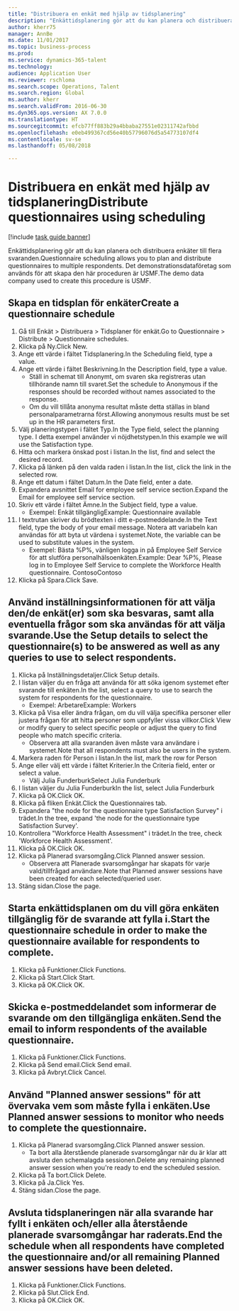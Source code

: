 ```yaml
--- 
title: "Distribuera en enkät med hjälp av tidsplanering"
description: "Enkättidsplanering gör att du kan planera och distribuera enkäter till flera svaranden."
author: kherr75
manager: AnnBe
ms.date: 11/01/2017
ms.topic: business-process
ms.prod: 
ms.service: dynamics-365-talent
ms.technology: 
audience: Application User
ms.reviewer: rschloma
ms.search.scope: Operations, Talent
ms.search.region: Global
ms.author: kherr
ms.search.validFrom: 2016-06-30
ms.dyn365.ops.version: AX 7.0.0
ms.translationtype: HT
ms.sourcegitcommit: efcb77ff883b29a4bbaba27551e02311742afbbd
ms.openlocfilehash: e0eb499367cd56e40b57796076d5a54773107df4
ms.contentlocale: sv-se
ms.lasthandoff: 05/08/2018

---
```

# <a name="distribute-questionnaires-using-scheduling"></a><span data-ttu-id="949cd-103">Distribuera en enkät med hjälp av tidsplanering</span><span class="sxs-lookup"><span data-stu-id="949cd-103">Distribute questionnaires using scheduling</span></span>

[!include [task guide banner](../../includes/task-guide-banner.md)]

<span data-ttu-id="949cd-104">Enkättidsplanering gör att du kan planera och distribuera enkäter till flera svaranden.</span><span class="sxs-lookup"><span data-stu-id="949cd-104">Questionnaire scheduling allows you to plan and distribute questionnaires to multiple respondents.</span></span> <span data-ttu-id="949cd-105">Det demonstrationsdataföretag som används för att skapa den här proceduren är USMF.</span><span class="sxs-lookup"><span data-stu-id="949cd-105">The demo data company used to create this procedure is USMF.</span></span>


## <a name="create-a-questionnaire-schedule"></a><span data-ttu-id="949cd-106">Skapa en tidsplan för enkäter</span><span class="sxs-lookup"><span data-stu-id="949cd-106">Create a questionnaire schedule</span></span>
1. <span data-ttu-id="949cd-107">Gå till Enkät > Distribuera > Tidsplaner för enkät.</span><span class="sxs-lookup"><span data-stu-id="949cd-107">Go to Questionnaire > Distribute > Questionnaire schedules.</span></span>
2. <span data-ttu-id="949cd-108">Klicka på Ny.</span><span class="sxs-lookup"><span data-stu-id="949cd-108">Click New.</span></span>
3. <span data-ttu-id="949cd-109">Ange ett värde i fältet Tidsplanering.</span><span class="sxs-lookup"><span data-stu-id="949cd-109">In the Scheduling field, type a value.</span></span>
4. <span data-ttu-id="949cd-110">Ange ett värde i fältet Beskrivning.</span><span class="sxs-lookup"><span data-stu-id="949cd-110">In the Description field, type a value.</span></span>
    * <span data-ttu-id="949cd-111">Ställ in schemat till Anonymt, om svaren ska registreras utan tillhörande namn till svaret.</span><span class="sxs-lookup"><span data-stu-id="949cd-111">Set the schedule to Anonymous if the responses should be recorded without names associated to the response.</span></span>  
    * <span data-ttu-id="949cd-112">Om du vill tillåta anonyma resultat måste detta ställas in bland personalparametrarna först.</span><span class="sxs-lookup"><span data-stu-id="949cd-112">Allowing anonymous results must be set up in the HR parameters first.</span></span>  
5. <span data-ttu-id="949cd-113">Välj planeringstypen i fältet Typ.</span><span class="sxs-lookup"><span data-stu-id="949cd-113">In the Type field, select the planning type.</span></span>  <span data-ttu-id="949cd-114">I detta exempel använder vi nöjdhetstypen.</span><span class="sxs-lookup"><span data-stu-id="949cd-114">In this example we will use the Satisfaction type.</span></span>
6. <span data-ttu-id="949cd-115">Hitta och markera önskad post i listan.</span><span class="sxs-lookup"><span data-stu-id="949cd-115">In the list, find and select the desired record.</span></span>
7. <span data-ttu-id="949cd-116">Klicka på länken på den valda raden i listan.</span><span class="sxs-lookup"><span data-stu-id="949cd-116">In the list, click the link in the selected row.</span></span>
8. <span data-ttu-id="949cd-117">Ange ett datum i fältet Datum.</span><span class="sxs-lookup"><span data-stu-id="949cd-117">In the Date field, enter a date.</span></span>
9. <span data-ttu-id="949cd-118">Expandera avsnittet Email for employee self service section.</span><span class="sxs-lookup"><span data-stu-id="949cd-118">Expand the Email for employee self service section.</span></span>
10. <span data-ttu-id="949cd-119">Skriv ett värde i fältet Ämne.</span><span class="sxs-lookup"><span data-stu-id="949cd-119">In the Subject field, type a value.</span></span>
    * <span data-ttu-id="949cd-120">Exempel: Enkät tillgänglig</span><span class="sxs-lookup"><span data-stu-id="949cd-120">Example: Questionnaire available</span></span>  
11. <span data-ttu-id="949cd-121">I textrutan skriver du brödtexten i ditt e-postmeddelande.</span><span class="sxs-lookup"><span data-stu-id="949cd-121">In the Text field, type the body of your email message.</span></span> <span data-ttu-id="949cd-122">Notera att variabeln kan användas för att byta ut värdena i systemet.</span><span class="sxs-lookup"><span data-stu-id="949cd-122">Note, the variable can be used to substitute values in the system.</span></span>
    * <span data-ttu-id="949cd-123">Exempel: Bästa %P%, vänligen logga in på Employee Self Service för att slutföra personalhälsoenkäten.</span><span class="sxs-lookup"><span data-stu-id="949cd-123">Example:   Dear %P%,  Please log in to Employee Self Service to complete the Workforce Health questionnaire.</span></span>  <span data-ttu-id="949cd-124">Contoso</span><span class="sxs-lookup"><span data-stu-id="949cd-124">Contoso</span></span>  
12. <span data-ttu-id="949cd-125">Klicka på Spara.</span><span class="sxs-lookup"><span data-stu-id="949cd-125">Click Save.</span></span>

## <a name="use-the-setup-details-to-select-the-questionnaires-to-be-answered-as-well-as-any-queries-to-use-to-select-respondents"></a><span data-ttu-id="949cd-126">Använd inställningsinformationen för att välja den/de enkät(er) som ska besvaras, samt alla eventuella frågor som ska användas för att välja svarande.</span><span class="sxs-lookup"><span data-stu-id="949cd-126">Use the Setup details to select the questionnaire(s) to be answered as well as any queries to use to select respondents.</span></span>
1. <span data-ttu-id="949cd-127">Klicka på Inställningsdetaljer.</span><span class="sxs-lookup"><span data-stu-id="949cd-127">Click Setup details.</span></span>
2. <span data-ttu-id="949cd-128">I listan väljer du en fråga att använda för att söka igenom systemet efter svarande till enkäten.</span><span class="sxs-lookup"><span data-stu-id="949cd-128">In the list, select a query to use to search the system for respondents for the questionnaire.</span></span>
    * <span data-ttu-id="949cd-129">Exempel: Arbetare</span><span class="sxs-lookup"><span data-stu-id="949cd-129">Example: Workers</span></span>  
3. <span data-ttu-id="949cd-130">Klicka på Visa eller ändra frågan, om du vill välja specifika personer eller justera frågan för att hitta personer som uppfyller vissa villkor.</span><span class="sxs-lookup"><span data-stu-id="949cd-130">Click View or modify query to select specific people or adjust the query to find people who match specific criteria.</span></span>
    * <span data-ttu-id="949cd-131">Observera att alla svaranden även måste vara användare i systemet.</span><span class="sxs-lookup"><span data-stu-id="949cd-131">Note that all respondents must also be users in the system.</span></span>  
4. <span data-ttu-id="949cd-132">Markera raden för Person i listan.</span><span class="sxs-lookup"><span data-stu-id="949cd-132">In the list, mark the row for Person</span></span>
5. <span data-ttu-id="949cd-133">Ange eller välj ett värde i fältet Kriterier.</span><span class="sxs-lookup"><span data-stu-id="949cd-133">In the Criteria field, enter or select a value.</span></span>
    * <span data-ttu-id="949cd-134">Välj Julia Funderburk</span><span class="sxs-lookup"><span data-stu-id="949cd-134">Select Julia Funderburk</span></span>  
6. <span data-ttu-id="949cd-135">I listan väljer du Julia Funderburk</span><span class="sxs-lookup"><span data-stu-id="949cd-135">In the list, select Julia Funderburk</span></span>
7. <span data-ttu-id="949cd-136">Klicka på OK.</span><span class="sxs-lookup"><span data-stu-id="949cd-136">Click OK.</span></span>
8. <span data-ttu-id="949cd-137">Klicka på fliken Enkät.</span><span class="sxs-lookup"><span data-stu-id="949cd-137">Click the Questionnaires tab.</span></span>
9. <span data-ttu-id="949cd-138">Expandera "the node for the questionnaire type Satisfaction Survey" i trädet.</span><span class="sxs-lookup"><span data-stu-id="949cd-138">In the tree, expand 'the node for the questionnaire type Satisfaction Survey'.</span></span>
10. <span data-ttu-id="949cd-139">Kontrollera "Workforce Health Assessment" i trädet.</span><span class="sxs-lookup"><span data-stu-id="949cd-139">In the tree, check 'Workforce Health Assessment'.</span></span>
11. <span data-ttu-id="949cd-140">Klicka på OK.</span><span class="sxs-lookup"><span data-stu-id="949cd-140">Click OK.</span></span>
12. <span data-ttu-id="949cd-141">Klicka på Planerad svarsomgång.</span><span class="sxs-lookup"><span data-stu-id="949cd-141">Click Planned answer session.</span></span>
    * <span data-ttu-id="949cd-142">Observera att Planerade svarsomgångar har skapats för varje vald/tillfrågad användare.</span><span class="sxs-lookup"><span data-stu-id="949cd-142">Note that Planned answer sessions have been created for each selected/queried user.</span></span>  
13. <span data-ttu-id="949cd-143">Stäng sidan.</span><span class="sxs-lookup"><span data-stu-id="949cd-143">Close the page.</span></span>

## <a name="start-the-questionnaire-schedule-in-order-to-make-the-questionnaire-available-for-respondents-to-complete"></a><span data-ttu-id="949cd-144">Starta enkättidsplanen om du vill göra enkäten tillgänglig för de svarande att fylla i.</span><span class="sxs-lookup"><span data-stu-id="949cd-144">Start the questionnaire schedule in order to make the questionnaire available for respondents to complete.</span></span>
1. <span data-ttu-id="949cd-145">Klicka på Funktioner.</span><span class="sxs-lookup"><span data-stu-id="949cd-145">Click Functions.</span></span>
2. <span data-ttu-id="949cd-146">Klicka på Start.</span><span class="sxs-lookup"><span data-stu-id="949cd-146">Click Start.</span></span>
3. <span data-ttu-id="949cd-147">Klicka på OK.</span><span class="sxs-lookup"><span data-stu-id="949cd-147">Click OK.</span></span>

## <a name="send-the-email-to-inform-respondents-of-the-available-questionnaire"></a><span data-ttu-id="949cd-148">Skicka e-postmeddelandet som informerar de svarande om den tillgängliga enkäten.</span><span class="sxs-lookup"><span data-stu-id="949cd-148">Send the email to inform respondents of the available questionnaire.</span></span>
1. <span data-ttu-id="949cd-149">Klicka på Funktioner.</span><span class="sxs-lookup"><span data-stu-id="949cd-149">Click Functions.</span></span>
2. <span data-ttu-id="949cd-150">Klicka på Send email.</span><span class="sxs-lookup"><span data-stu-id="949cd-150">Click Send email.</span></span>
3. <span data-ttu-id="949cd-151">Klicka på Avbryt.</span><span class="sxs-lookup"><span data-stu-id="949cd-151">Click Cancel.</span></span>

## <a name="use-planned-answer-sessions-to-monitor-who-needs-to-complete-the-questionnaire"></a><span data-ttu-id="949cd-152">Använd "Planned answer sessions" för att övervaka vem som måste fylla i enkäten.</span><span class="sxs-lookup"><span data-stu-id="949cd-152">Use Planned answer sessions to monitor who needs to complete the questionnaire.</span></span>
1. <span data-ttu-id="949cd-153">Klicka på Planerad svarsomgång.</span><span class="sxs-lookup"><span data-stu-id="949cd-153">Click Planned answer session.</span></span>
    * <span data-ttu-id="949cd-154">Ta bort alla återstående planerade svarsomgångar när du är klar att avsluta den schemalagda sessionen.</span><span class="sxs-lookup"><span data-stu-id="949cd-154">Delete any remaining planned answer session when you're ready to end the scheduled session.</span></span>  
2. <span data-ttu-id="949cd-155">Klicka på Ta bort.</span><span class="sxs-lookup"><span data-stu-id="949cd-155">Click Delete.</span></span>
3. <span data-ttu-id="949cd-156">Klicka på Ja.</span><span class="sxs-lookup"><span data-stu-id="949cd-156">Click Yes.</span></span>
4. <span data-ttu-id="949cd-157">Stäng sidan.</span><span class="sxs-lookup"><span data-stu-id="949cd-157">Close the page.</span></span>

## <a name="end-the-schedule-when-all-respondents-have-completed-the-questionnaire-andor-all-remaining-planned-answer-sessions-have-been-deleted"></a><span data-ttu-id="949cd-158">Avsluta tidsplaneringen när alla svarande har fyllt i enkäten och/eller alla återstående planerade svarsomgångar har raderats.</span><span class="sxs-lookup"><span data-stu-id="949cd-158">End the schedule when all respondents have completed the questionnaire and/or all remaining Planned answer sessions have been deleted.</span></span>
1. <span data-ttu-id="949cd-159">Klicka på Funktioner.</span><span class="sxs-lookup"><span data-stu-id="949cd-159">Click Functions.</span></span>
2. <span data-ttu-id="949cd-160">Klicka på Slut.</span><span class="sxs-lookup"><span data-stu-id="949cd-160">Click End.</span></span>
3. <span data-ttu-id="949cd-161">Klicka på OK.</span><span class="sxs-lookup"><span data-stu-id="949cd-161">Click OK.</span></span>


